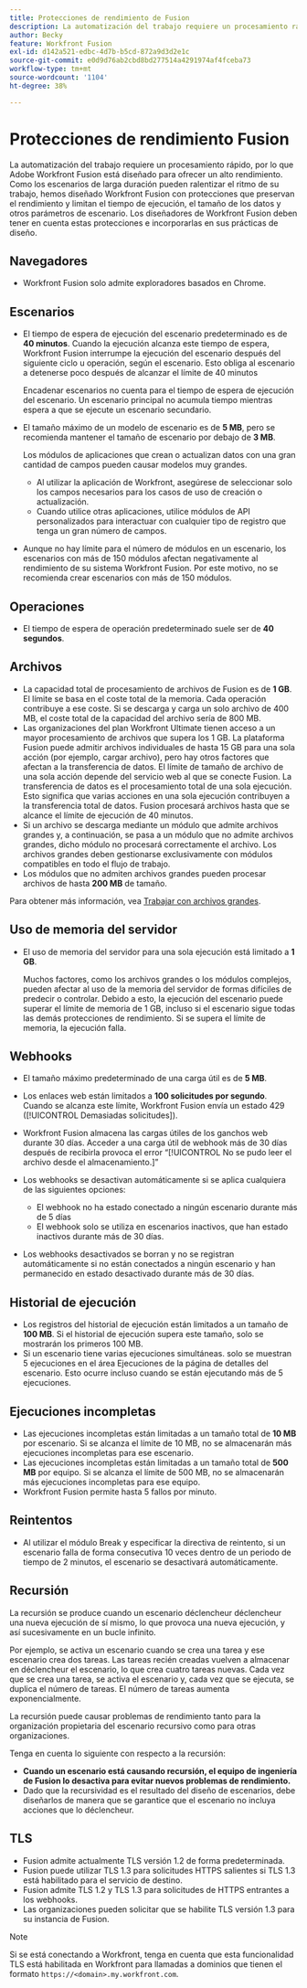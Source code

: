 ```yaml
---
title: Protecciones de rendimiento de Fusion
description: La automatización del trabajo requiere un procesamiento rápido, por lo que Adobe Workfront Fusion está diseñado para ofrecer un alto rendimiento. Como los escenarios de larga duración pueden ralentizar el ritmo de su trabajo, hemos diseñado Workfront Fusion con protecciones que preservan el rendimiento y limitan el tiempo de ejecución, el tamaño de los datos y otros parámetros de escenario. Los diseñadores de Workfront Fusion deben tener en cuenta estas protecciones e incorporarlas en sus prácticas de diseño.
author: Becky
feature: Workfront Fusion
exl-id: d142a521-edbc-4d7b-b5cd-872a9d3d2e1c
source-git-commit: e0d9d76ab2cbd8bd277514a4291974af4fceba73
workflow-type: tm+mt
source-wordcount: '1104'
ht-degree: 38%

---
```


# Protecciones de rendimiento Fusion

La automatización del trabajo requiere un procesamiento rápido, por lo que Adobe Workfront Fusion está diseñado para ofrecer un alto rendimiento. Como los escenarios de larga duración pueden ralentizar el ritmo de su trabajo, hemos diseñado Workfront Fusion con protecciones que preservan el rendimiento y limitan el tiempo de ejecución, el tamaño de los datos y otros parámetros de escenario. Los diseñadores de Workfront Fusion deben tener en cuenta estas protecciones e incorporarlas en sus prácticas de diseño.

## Navegadores

* Workfront Fusion solo admite exploradores basados en Chrome.

## Escenarios

* El tiempo de espera de ejecución del escenario predeterminado es de **40 minutos**. Cuando la ejecución alcanza este tiempo de espera, Workfront Fusion interrumpe la ejecución del escenario después del siguiente ciclo u operación, según el escenario. Esto obliga al escenario a detenerse poco después de alcanzar el límite de 40 minutos

  Encadenar escenarios no cuenta para el tiempo de espera de ejecución del escenario. Un escenario principal no acumula tiempo mientras espera a que se ejecute un escenario secundario.
* El tamaño máximo de un modelo de escenario es de **5 MB**, pero se recomienda mantener el tamaño de escenario por debajo de **3 MB**.

  Los módulos de aplicaciones que crean o actualizan datos con una gran cantidad de campos pueden causar modelos muy grandes.

   * Al utilizar la aplicación de Workfront, asegúrese de seleccionar solo los campos necesarios para los casos de uso de creación o actualización.
   * Cuando utilice otras aplicaciones, utilice módulos de API personalizados para interactuar con cualquier tipo de registro que tenga un gran número de campos.

* Aunque no hay límite para el número de módulos en un escenario, los escenarios con más de 150 módulos afectan negativamente al rendimiento de su sistema Workfront Fusion. Por este motivo, no se recomienda crear escenarios con más de 150 módulos.

## Operaciones

* El tiempo de espera de operación predeterminado suele ser de **40 segundos**.

<!--
* The operation timeout for calls to Adobe Workfront is **120 seconds**.
-->

## Archivos

* La capacidad total de procesamiento de archivos de Fusion es de **1 GB**. El límite se basa en el coste total de la memoria. Cada operación contribuye a ese coste. Si se descarga y carga un solo archivo de 400 MB, el coste total de la capacidad del archivo sería de 800 MB.
* Las organizaciones del plan Workfront Ultimate tienen acceso a un mayor procesamiento de archivos que supera los 1 GB. La plataforma Fusion puede admitir archivos individuales de hasta 15 GB para una sola acción (por ejemplo, cargar archivo), pero hay otros factores que afectan a la transferencia de datos. El límite de tamaño de archivo de una sola acción depende del servicio web al que se conecte Fusion. La transferencia de datos es el procesamiento total de una sola ejecución. Esto significa que varias acciones en una sola ejecución contribuyen a la transferencia total de datos. Fusion procesará archivos hasta que se alcance el límite de ejecución de 40 minutos.
* Si un archivo se descarga mediante un módulo que admite archivos grandes y, a continuación, se pasa a un módulo que no admite archivos grandes, dicho módulo no procesará correctamente el archivo. Los archivos grandes deben gestionarse exclusivamente con módulos compatibles en todo el flujo de trabajo.
* Los módulos que no admiten archivos grandes pueden procesar archivos de hasta **200 MB** de tamaño.

Para obtener más información, vea [Trabajar con archivos grandes](/help/workfront-fusion/references/scenarios/fusion-large-files.md).

## Uso de memoria del servidor

* El uso de memoria del servidor para una sola ejecución está limitado a **1 GB**.

  Muchos factores, como los archivos grandes o los módulos complejos, pueden afectar al uso de la memoria del servidor de formas difíciles de predecir o controlar. Debido a esto, la ejecución del escenario puede superar el límite de memoria de 1 GB, incluso si el escenario sigue todas las demás protecciones de rendimiento. Si se supera el límite de memoria, la ejecución falla.

## Webhooks

* El tamaño máximo predeterminado de una carga útil es de **5 MB**.
* Los enlaces web están limitados a **100 solicitudes por segundo**. Cuando se alcanza este límite, Workfront Fusion envía un estado 429 ([!UICONTROL Demasiadas solicitudes]).
* Workfront Fusion almacena las cargas útiles de los ganchos web durante 30 días. Acceder a una carga útil de webhook más de 30 días después de recibirla provoca el error “[!UICONTROL No se pudo leer el archivo desde el almacenamiento.]”
* Los webhooks se desactivan automáticamente si se aplica cualquiera de las siguientes opciones:

   * El webhook no ha estado conectado a ningún escenario durante más de 5 días
   * El webhook solo se utiliza en escenarios inactivos, que han estado inactivos durante más de 30 días.

* Los webhooks desactivados se borran y no se registran automáticamente si no están conectados a ningún escenario y han permanecido en estado desactivado durante más de 30 días.

## Historial de ejecución

* Los registros del historial de ejecución están limitados a un tamaño de **100 MB**. Si el historial de ejecución supera este tamaño, solo se mostrarán los primeros 100 MB.
* Si un escenario tiene varias ejecuciones simultáneas. solo se muestran 5 ejecuciones en el área Ejecuciones de la página de detalles del escenario. Esto ocurre incluso cuando se están ejecutando más de 5 ejecuciones.

## Ejecuciones incompletas

* Las ejecuciones incompletas están limitadas a un tamaño total de **10 MB** por escenario. Si se alcanza el límite de 10 MB, no se almacenarán más ejecuciones incompletas para ese escenario.
* Las ejecuciones incompletas están limitadas a un tamaño total de **500 MB** por equipo. Si se alcanza el límite de 500 MB, no se almacenarán más ejecuciones incompletas para ese equipo.
* Workfront Fusion permite hasta 5 fallos por minuto.

## Reintentos

* Al utilizar el módulo Break y especificar la directiva de reintento, si un escenario falla de forma consecutiva 10 veces dentro de un periodo de tiempo de 2 minutos, el escenario se desactivará automáticamente.

## Recursión

La recursión se produce cuando un escenario déclencheur déclencheur una nueva ejecución de sí mismo, lo que provoca una nueva ejecución, y así sucesivamente en un bucle infinito.

Por ejemplo, se activa un escenario cuando se crea una tarea y ese escenario crea dos tareas. Las tareas recién creadas vuelven a almacenar en déclencheur el escenario, lo que crea cuatro tareas nuevas. Cada vez que se crea una tarea, se activa el escenario y, cada vez que se ejecuta, se duplica el número de tareas. El número de tareas aumenta exponencialmente.

La recursión puede causar problemas de rendimiento tanto para la organización propietaria del escenario recursivo como para otras organizaciones.

Tenga en cuenta lo siguiente con respecto a la recursión:

* **Cuando un escenario está causando recursión, el equipo de ingeniería de Fusion lo desactiva para evitar nuevos problemas de rendimiento.**
* Dado que la recursividad es el resultado del diseño de escenarios, debe diseñarlos de manera que se garantice que el escenario no incluya acciones que lo déclencheur.

## TLS

* Fusion admite actualmente TLS versión 1.2 de forma predeterminada.
* Fusion puede utilizar TLS 1.3 para solicitudes HTTPS salientes si TLS 1.3 está habilitado para el servicio de destino.
* Fusion admite TLS 1.2 y TLS 1.3 para solicitudes de HTTPS entrantes a los webhooks.
* Las organizaciones pueden solicitar que se habilite TLS versión 1.3 para su instancia de Fusion.

>[!NOTE]
>
> Si se está conectando a Workfront, tenga en cuenta que esta funcionalidad TLS está habilitada en Workfront para llamadas a dominios que tienen el formato `https://<domain>.my.workfront.com`.
